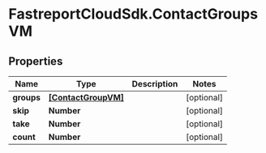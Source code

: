 # FastreportCloudSdk.ContactGroupsVM

## Properties

Name | Type | Description | Notes
------------ | ------------- | ------------- | -------------
**groups** | [**[ContactGroupVM]**](ContactGroupVM.md) |  | [optional] 
**skip** | **Number** |  | [optional] 
**take** | **Number** |  | [optional] 
**count** | **Number** |  | [optional] 


